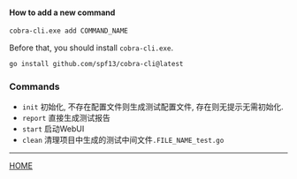 #### How to add a new command
```sh
cobra-cli.exe add COMMAND_NAME
```
Before that, you should install `cobra-cli.exe`.
```sh
go install github.com/spf13/cobra-cli@latest
```

### Commands
- `init` 初始化, 不存在配置文件则生成测试配置文件, 存在则无提示无需初始化.
- `report` 直接生成测试报告
- `start` 启动WebUI
- `clean` 清理项目中生成的测试中间文件`.FILE_NAME_test.go`

---
[HOME](../README.md)